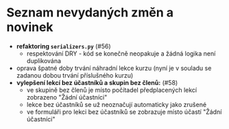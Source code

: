 # Seznam nevydaných změn a novinek
* **refaktoring `serializers.py`** (#56)
    * respektování DRY - kód se konečně neopakuje a žádná logika není duplikována
* oprava špatné doby trvání náhradní lekce kurzu (nyní je v souladu se zadanou dobou trvání příslušného kurzu)
* **vylepšení lekcí bez účastníků a skupin bez členů:** (#58)
    * ve skupině bez členů je místo počítadel předplacených lekcí zobrazeno "Žádní účastníci"
    * lekce bez účastníků se už neoznačují automaticky jako zrušené
    * ve formuláři pro lekci bez účastníků se zobrazuje místo účastí "Žádní účastníci"

